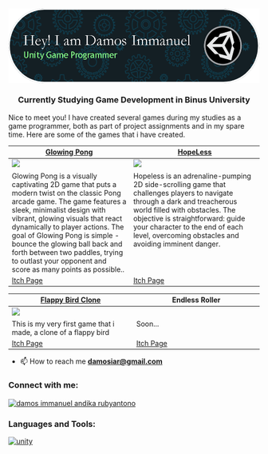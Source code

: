 <h2 align="center"><img align = "center" src="https://github.com/DamosIAR/DamosIAR/blob/main/github-header-image.png" alt "Github Header" height = "150" length="200"></h2>
<h3 align="center">Currently Studying Game Development in Binus University</h3>

Nice to meet you! I have created several games during my studies as a game programmer, both as part of project assignments and in my spare time. Here are some of the games that i have created.

<table width="1000">
  <thead>
    <tr>
      <th width="500"><a href="https://damosiar.itch.io/glowing-pong-2d">Glowing Pong </a></th>
      <th width="500"><a href="https://damosiar.itch.io/hopeless">HopeLess </a></th>
    </tr>
  </thead>
  <tbody>
    <tr>
      <td><img src="https://github.com/DamosIAR/DamosIAR/assets/125948571/89306af9-36b4-4a80-87cd-ddb6a8f49e97" height="250" length="250"/></td>
      <td><img src="https://github.com/DamosIAR/DamosIAR/assets/125948571/1488a57a-894f-4f9b-a682-659b859a8742" height="250" length="250"/></td>
    </tr>
    <tr>
      <td valign="text-top">Glowing Pong is a visually captivating 2D game that puts a modern twist on the classic Pong arcade game. The game features a sleek, minimalist design with vibrant, glowing visuals that react dynamically to player actions.
The goal of Glowing Pong is simple - bounce the glowing ball back and forth between two paddles, trying to outlast your opponent and score as many points as possible.. </td>
      <td valign="text-top"">Hopeless is an adrenaline-pumping 2D side-scrolling game that challenges players to navigate through a dark and treacherous world filled with obstacles. The objective is straightforward: guide your character to the end of each level, overcoming obstacles and avoiding imminent danger.</td>
    </tr>
    <tr>
      <td><a href="https://damosiar.itch.io/glowing-pong-2d">Itch Page</td>
      <td><a href="https://damosiar.itch.io/hopeless">Itch Page</td>
    </tr>
    <tr>
    </tr>
  </tbody>
</table>
<table width="1000">
  <thead>
    <tr>
      <th width="500"><a href="https://damosiar.itch.io/flappy-bird-clone">Flappy Bird Clone </a></th>
      <th width="500">Endless Roller</a></th>
    </tr>
  </thead>
  <tbody>
    <tr>
      <td><img src="https://github.com/DamosIAR/DamosIAR/assets/125948571/e5405ba9-4c50-416b-87d4-639118319c6c" height="250" length="250/></td>
      <td><img src=""/></td>
    </tr>
    <tr>
      <td valign="text-top">This is my very first game that i made, a clone of a flappy bird</td>
      <td valign="text-top"">Soon...</td>
    </tr>
    <tr>
      <td><a href="https://damosiar.itch.io/flappy-bird-clone">Itch Page</td>
      <td><a href="">Itch Page</td>
    </tr>
    <tr>
    </tr>
  </tbody>
</table>

- 📫 How to reach me **damosiar@gmail.com**

<h3 align="left">Connect with me:</h3>
<p align="left">
<a href="https://linkedin.com/in/damos immanuel andika rubyantono" target="blank"><img align="center" src="https://raw.githubusercontent.com/rahuldkjain/github-profile-readme-generator/master/src/images/icons/Social/linked-in-alt.svg" alt="damos immanuel andika rubyantono" height="30" width="40" /></a>
</p>

<h3 align="left">Languages and Tools:</h3>
<p align="left"> <a href="https://unity.com/" target="_blank" rel="noreferrer"> <img src="https://www.vectorlogo.zone/logos/unity3d/unity3d-icon.svg" alt="unity" width="40" height="40"/> </a> </p>

